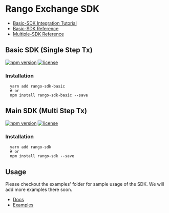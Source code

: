 # Rango Exchange SDK

- [Basic-SDK Integration Tutorial](https://docs.rango.exchange/integration-quick-start/overview)
- [Basic-SDK Reference](https://docs.rango.exchange/api-integration/rango-api/basic-api-single-tx)
- [Multiple-SDK Reference](https://docs.rango.exchange/api-integration/rango-api/main-api-multistep-txs)

## Basic SDK (Single Step Tx)

[![npm version](https://badge.fury.io/js/rango-sdk-basic.svg)](https://badge.fury.io/js/rango-sdk-basic)
[![license](https://img.shields.io/badge/License-GPLv3-blue.svg)](https://github.com/rango-exchange/rango-sdk/blob/master/LICENSE)

### Installation

```shell
  yarn add rango-sdk-basic
  # or
  npm install rango-sdk-basic --save
```

## Main SDK (Multi Step Tx)

[![npm version](https://badge.fury.io/js/rango-sdk.svg)](https://badge.fury.io/js/rango-sdk)
[![license](https://img.shields.io/badge/License-GPLv3-blue.svg)](https://github.com/rango-exchange/rango-sdk/blob/master/LICENSE)

### Installation

```shell
  yarn add rango-sdk
  # or
  npm install rango-sdk --save
```

## Usage

Please checkout the examples' folder for sample usage of the SDK. We will add more examples there soon.

- [Docs](https://docs.rango.exchange/integration/overview)
- [Examples](https://github.com/rango-exchange/rango-sdk/tree/master/examples/)

